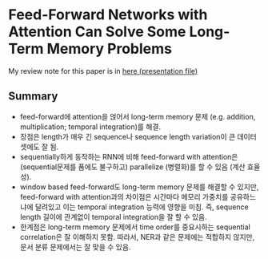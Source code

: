 # Feed-Forward Networks with Attention Can Solve Some Long-Term Memory Problems

My review note for this paper is in [here (presentation file)](https://1drv.ms/p/s!AllPqyV9kKUrj2HLbrsw1oSDQt5W)

## Summary
* feed-forward에 attention을 얹어서 long-term memory 문제 (e.g. addition, multiplication; temporal integration)를 해결.
* 장점은 length가 매우 긴 sequence나 sequence length variation이 큰 데이터셋에도 잘 됨.
* sequentially하게 동작하는 RNN에 비해 feed-forward with attention은 (sequential문제를 품에도 불구하고) parallelize (병렬화)를 할 수 있음 (계산 효율성).
* window based feed-forward도 long-term memory 문제를 해결할 수 있지만, feed-forward with attention과의 차이점은 시간마다 메모리 가중치를 공유하느냐에 달려있고 이는 temporal integration 능력에 영향을 미침. 즉, sequence length 길이에 관계없이 temporal integration을 잘 할 수 있음.
* 한계점은 long-term memory 문제에서 time order를 중요시하는 sequential correlation은 잘 이해하지 못함. 따라서, NER과 같은 문제에는 적합하지 않지만, 문서 분류 문제에서는 잘 맞을 수 있음. 

